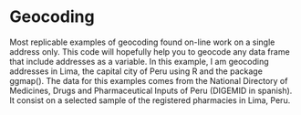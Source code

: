 # Geocoding
Most replicable examples of geocoding found on-line work on a single address only. This code will hopefully help you to geocode any data frame that include addresses as a variable. In this example, I am geocoding addresses in Lima, the capital city of Peru using R and the package ggmap(). 
The data for this examples comes from the National Directory of Medicines, Drugs and Pharmaceutical Inputs of Peru (DIGEMID in spanish). It consist on a selected sample of the registered pharmacies in Lima, Peru.

